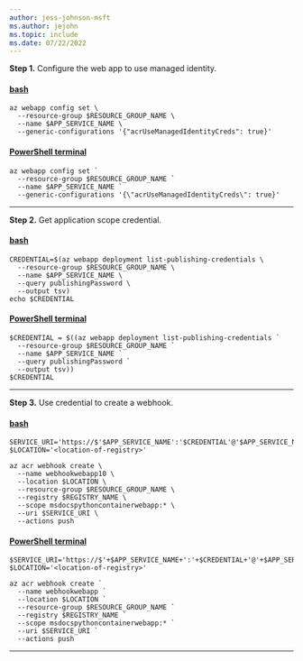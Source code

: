 ```yaml
---
author: jess-johnson-msft
ms.author: jejohn
ms.topic: include
ms.date: 07/22/2022
---
```


**Step 1.** Configure the web app to use managed identity.

#### [bash](#tab/terminal-bash)

```azurecli
az webapp config set \
  --resource-group $RESOURCE_GROUP_NAME \
  --name $APP_SERVICE_NAME \
  --generic-configurations '{"acrUseManagedIdentityCreds": true}'
```

#### [PowerShell terminal](#tab/terminal-powershell)

```azurecli
az webapp config set `
  --resource-group $RESOURCE_GROUP_NAME `
  --name $APP_SERVICE_NAME `
  --generic-configurations '{\"acrUseManagedIdentityCreds\": true}'
```

---

**Step 2.** Get application scope credential.

#### [bash](#tab/terminal-bash)

```azurecli
CREDENTIAL=$(az webapp deployment list-publishing-credentials \
  --resource-group $RESOURCE_GROUP_NAME \
  --name $APP_SERVICE_NAME \
  --query publishingPassword \
  --output tsv)
echo $CREDENTIAL 
```

#### [PowerShell terminal](#tab/terminal-powershell)

```azurecli
$CREDENTIAL = $((az webapp deployment list-publishing-credentials `
  --resource-group $RESOURCE_GROUP_NAME `
  --name $APP_SERVICE_NAME `
  --query publishingPassword `
  --output tsv))
$CREDENTIAL 
```

---

**Step 3.** Use credential to create a webhook.

#### [bash](#tab/terminal-bash)

```azurecli
SERVICE_URI='https://$'$APP_SERVICE_NAME':'$CREDENTIAL'@'$APP_SERVICE_NAME'.scm.azurewebsites.net/api/registry/webhook'
$LOCATION='<location-of-registry>'

az acr webhook create \
  --name webhookwebapp10 \
  --location $LOCATION \
  --resource-group $RESOURCE_GROUP_NAME \
  --registry $REGISTRY_NAME \
  --scope msdocspythoncontainerwebapp:* \
  --uri $SERVICE_URI \
  --actions push 
```

#### [PowerShell terminal](#tab/terminal-powershell)

```azurecli
$SERVICE_URI='https://$'+$APP_SERVICE_NAME+':'+$CREDENTIAL+'@'+$APP_SERVICE_NAME+'.scm.azurewebsites.net/api/registry/webhook'
$LOCATION='<location-of-registry>'

az acr webhook create `
  --name webhookwebapp `
  --location $LOCATION `
  --resource-group $RESOURCE_GROUP_NAME `
  --registry $REGISTRY_NAME `
  --scope msdocspythoncontainerwebapp:* `
  --uri $SERVICE_URI `
  --actions push 
```

---
